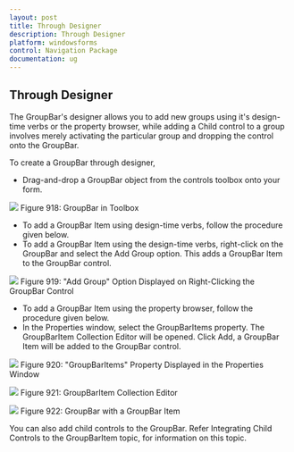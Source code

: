```yaml
---
layout: post
title: Through Designer
description: Through Designer
platform: windowsforms
control: Navigation Package
documentation: ug
---
```

## Through Designer

The GroupBar's designer allows you to add new groups using it's design-time verbs or the property browser, while adding a Child control to a group involves merely activating the particular group and dropping the control onto the GroupBar. 

To create a GroupBar through designer,

* Drag-and-drop a GroupBar object from the controls toolbox onto your form.

 ![](Overview_images/Overview_img5.jpeg) 
Figure 918: GroupBar in Toolbox

* To add a GroupBar Item using design-time verbs, follow the procedure given below.
* To add a GroupBar Item using the design-time verbs, right-click on the GroupBar and select the Add Group option. This adds a GroupBar Item to the GroupBar control.

 ![](Overview_images/Overview_img6.jpeg)
Figure 919: "Add Group" Option Displayed on Right-Clicking the GroupBar Control

* To add a GroupBar Item using the property browser, follow the procedure given below.
* In the Properties window, select the GroupBarItems property. The GroupBarItem Collection Editor will be opened. Click Add, a GroupBar Item will be added to the GroupBar control.

![](Overview_images/Overview_img7.jpeg) 
Figure 920: "GroupBarItems" Property Displayed in the Properties Window

![](Overview_images/Overview_img8.jpeg) 
Figure 921: GroupBarItem Collection Editor

![](Overview_images/Overview_img9.jpeg) 
Figure 922: GroupBar with a GroupBar Item

You can also add child controls to the GroupBar. Refer Integrating Child Controls to the GroupBarItem topic, for information on this topic.
